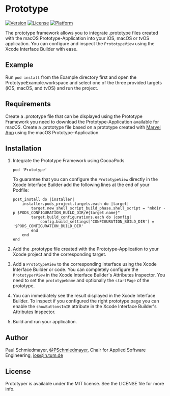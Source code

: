 # Prototype

[![Version](https://img.shields.io/cocoapods/v/Prototype.svg?style=flat)](http://cocoapods.org/pods/Prototype)
[![License](https://img.shields.io/cocoapods/l/Prototype.svg?style=flat)](http://cocoapods.org/pods/Prototype)
[![Platform](https://img.shields.io/cocoapods/p/Prototype.svg?style=flat)](http://cocoapods.org/pods/Prototype)

The prototype framework allows you to integrate .prototype files created with the macOS Prototype-Application into your iOS, macOS or tvOS application. You can configure and inspect the `PrototypeView` using the Xcode Interface Builder with ease.

## Example

Run `pod install` from the Example directory first and open the PrototypeExample.workspace and select one of the three provided targets (iOS, macOS, and tvOS) and run the project.

## Requirements

Create a .prototype file that can be displayed using the Prototype Framework you need to download the Prototype-Application available for macOS.
Create a .prototype file based on a prototype created with [Marvel App](https://marvelapp.com) using the macOS Prototype-Application.

## Installation

1. Integrate the Prototype Framework using CocoaPods

    ```
    pod 'Prototype'
    ```

    To guarantee that you can configure the `PrototypeView` directly in the Xcode Interface Builder add the following lines at the end of your Podfile:

    ```
    post_install do |installer|
        installer.pods_project.targets.each do |target|
            target.new_shell_script_build_phase.shell_script = "mkdir -p $PODS_CONFIGURATION_BUILD_DIR/#{target.name}"
            target.build_configurations.each do |config|
                config.build_settings['CONFIGURATION_BUILD_DIR'] = '$PODS_CONFIGURATION_BUILD_DIR'
            end
        end
    end
    ```

2. Add the .prototype file created with the Prototype-Application to your Xcode project and the corresponding target.
3. Add a `PrototypeView` to the corresponding interface using the Xcode Interface Builder or code. You can completely configure the `PrototyperView` in the Xcode Interface Builder's Attributes Inspector. You need to set the `prototypeName` and optionally the `startPage` of the prototype.
4. You can immediately see the result displayed in the Xcode Interface Builder. To inspect if you configured the right prototype page you can enable the `showButtonsInIB` attribute in the Xcode Interface Builder's Attributes Inspector.
5. Build and run your application.

## Author

Paul Schmiedmayer, [@PSchmiedmayer](https://twitter.com/PSchmiedmayer), Chair for Applied Software Engineering, ios@in.tum.de

## License

Prototyper is available under the MIT license. See the LICENSE file for more info.
